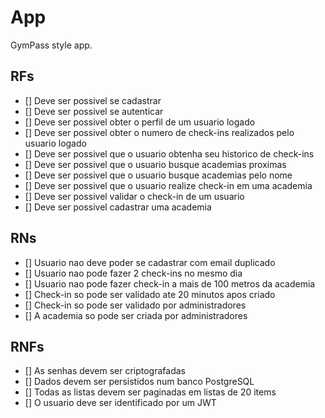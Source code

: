 # App

GymPass style app.

## RFs

- [] Deve ser possivel se cadastrar
- [] Deve ser possivel se autenticar
- [] Deve ser possivel obter o perfil de um usuario logado
- [] Deve ser possivel obter o numero de check-ins realizados pelo usuario logado
- [] Deve ser possivel que o usuario obtenha seu historico de check-ins
- [] Deve ser possivel que o usuario busque academias proximas
- [] Deve ser possivel que o usuario busque academias pelo nome
- [] Deve ser possivel que o usuario realize check-in em uma academia
- [] Deve ser possivel validar o check-in de um usuario
- [] Deve ser possivel cadastrar uma academia

## RNs

- [] Usuario nao deve poder se cadastrar com email duplicado
- [] Usuario nao pode fazer 2 check-ins no mesmo dia
- [] Usuario nao pode fazer check-in a mais de 100 metros da academia
- [] Check-in so pode ser validado ate 20 minutos apos criado
- [] Check-in so pode ser validado por administradores
- [] A academia so pode ser criada por administradores

## RNFs

- [] As senhas devem ser criptografadas
- [] Dados devem ser persistidos num banco PostgreSQL
- [] Todas as listas devem ser paginadas em listas de 20 items
- [] O usuario deve ser identificado por um JWT